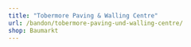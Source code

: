 ```yaml
---
title: "Tobermore Paving & Walling Centre"
url: /bandon/tobermore-paving-und-walling-centre/
shop: Baumarkt
---
```

